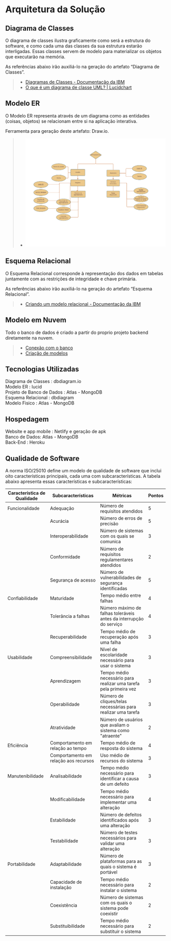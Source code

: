 # Arquitetura da Solução

## Diagrama de Classes

O diagrama de classes ilustra graficamente como será a estrutura do software, e como cada uma das classes da sua estrutura estarão interligadas. Essas classes servem de modelo para materializar os objetos que executarão na memória.

As referências abaixo irão auxiliá-lo na geração do artefato “Diagrama de Classes”.

> - [Diagramas de Classes - Documentação da IBM](https://www.ibm.com/docs/pt-br/rational-soft-arch/9.6.1?topic=diagrams-class)
> - [O que é um diagrama de classe UML? | Lucidchart](https://www.lucidchart.com/pages/pt/o-que-e-diagrama-de-classe-uml)

## Modelo ER

O Modelo ER representa através de um diagrama como as entidades (coisas, objetos) se relacionam entre si na aplicação interativa.

Ferramenta para geração deste artefato: Draw.io.

> - ![Modelo ER](./img/ModeloER.png)  

## Esquema Relacional

O Esquema Relacional corresponde à representação dos dados em tabelas juntamente com as restrições de integridade e chave primária.
 
As referências abaixo irão auxiliá-lo na geração do artefato “Esquema Relacional”.

> - [Criando um modelo relacional - Documentação da IBM](https://www.ibm.com/docs/pt-br/cognos-analytics/10.2.2?topic=designer-creating-relational-model)

## Modelo em Nuvem

Todo o banco de dados é criado a partir do proprio projeto backend diretamente na nuvem.

> - [Conexão com o banco](../src/web-api/src/db/conn.js)
> - [Criação de modelos](../src/web-api/src/models)

## Tecnologias Utilizadas

Diagrama de Classes : dbdiagram.io  
Modelo ER : lucid  
Projeto de Banco de Dados : Atlas - MongoDB  
Esquema Relacional : dbdiagram  
Modelo Fisico : Atlas - MongoDB 

## Hospedagem

Website e app mobile : Netlify e geração de apk  
Banco de Dados: Atlas - MongoDB  
Back-End : Heroku

## Qualidade de Software

A norma ISO/25010 define um modelo de qualidade de software que inclui oito características principais, cada uma com subcaracterísticas. A tabela abaixo apresenta essas características e subcaracterísticas:

|Característica de Qualidade	|Subcaracterísticas	|Métricas	|Pontos|
|--------------------|------------------------------------|----------------------------------------|----------------------------------------|
|Funcionalidade	|Adequação	|Número de requisitos atendidos	|5|
| |Acurácia	|Número de erros de precisão	|5|
| |Interoperabilidade	|Número de sistemas com os quais se comunica	|3|
| |Conformidade	|Número de requisitos regulamentares atendidos	|2|
| |Segurança de acesso	|Número de vulnerabilidades de segurança identificadas	|5|
|Confiabilidade	|Maturidade	|Tempo médio entre falhas	|4|
| |Tolerância a falhas	|Número máximo de falhas toleráveis antes da interrupção do serviço	|4|
| |Recuperabilidade	|Tempo médio de recuperação após uma falha	|3|
|Usabilidade	|Compreensibilidade	|Nível de escolaridade necessário para usar o sistema	|3|
| |Aprendizagem	|Tempo médio necessário para realizar uma tarefa pela primeira vez	|3|
| |Operabilidade	|Número de cliques/telas necessárias para realizar uma tarefa	|3|
| |Atratividade	|Número de usuários que avaliam o sistema como "atraente"	|2|
|Eficiência	|Comportamento em relação ao tempo	|Tempo médio de resposta do sistema	|4|
| |Comportamento em relação aos recursos	|Uso médio de recursos do sistema	|3|
|Manutenibilidade	|Analisabilidade	|Tempo médio necessário para identificar a causa de um defeito	|3|
| |Modificabilidade	|Tempo médio necessário para implementar uma alteração	|4|
| |Estabilidade	|Número de defeitos identificados após uma alteração	|3|
| |Testabilidade	|Número de testes necessários para validar uma alteração	|3|
|Portabilidade	|Adaptabilidade	|Número de plataformas para as quais o sistema é portável	|3|
| |Capacidade de instalação	|Tempo médio necessário para instalar o sistema	|2|
| |Coexistência	|Número de sistemas com os quais o sistema pode coexistir	|2|
| |Substituibilidade	|Tempo médio necessário para substituir o sistema	|2|
